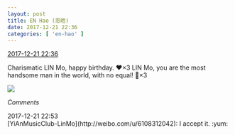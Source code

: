 ```yaml
---
layout: post
title: EN Hao (恩皓)
date: 2017-12-21 22:36
categories: [ 'en-hao' ]
---
```


<div class="weibo-info">
  <a href="https://weibo.com/6346318257/FAITGgZ8U">2017-12-21 22:36</a>
</div>

Charismatic LIN Mo, happy birthday. :heart:×3 LIN Mo, you are the most handsome man in the world, with no equal! :tada:×3

<!-- more -->

<a href="https://wx4.sinaimg.cn/mw690/006VuvhTgy1fmorkzordmj31zk1hru0z.jpg">
  <img class="weibo-pic-preview-h" src="https://wx4.sinaimg.cn/orj360/006VuvhTgy1fmorkzordmj31zk1hru0z.jpg" />
</a>

*Comments*

<div class="weibo-info">2017-12-21 22:53</div>
[YiAnMusicClub-LinMo](http://weibo.com/u/6108312042): I accept it. :yum:

